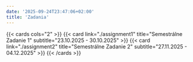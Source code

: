 ```yaml
---
date: '2025-09-24T23:47:06+02:00'
title: 'Zadania'
---
```


{{< cards cols="2" >}}
{{< card link="./assignment1" title="Semestrálne Zadanie 1" subtitle="23.10.2025 - 30.10.2025" >}}
{{< card link="./assignment2" title="Semestrálne Zadanie 2" subtitle="27.11.2025 - 04.12.2025" >}}
{{< /cards >}}
